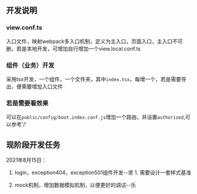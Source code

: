 ## 开发说明
### view.conf.ts
  入口文件，映射webpack多入口机制，定义为主入口，页面入口，主入口不可删，若是本地开发，可增加自行增加一个view.local.conf.ts

### 组件（业务）开发
  采用tsx开发，一个组件，一个文件夹，其中`index.tsx`，每增一个，若是需要导出，便需要增加入口文件


### 若是需要看效果
  可以在`public/config/boot.index.conf.js`增加一个路由，并设置`authorized`,可以参考'/'

## 现阶段开发任务
2021年8月15日：
  1. login，exception404，exception501组件开发--贤
    1. 需要设计一套样式基准

  2. mock机制，增加数据模拟机制，以便更好的调试--乐
